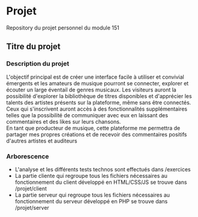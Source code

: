 # Projet
Repository du projet personnel du module 151

## Titre du projet

### Description du projet
L'objectif principal est de créer une interface facile à utiliser et convivial émergents et les amateurs de musique pourront se connecter, explorer et écouter un large éventail de genres musicaux. Les visiteurs auront la possibilité d'explorer la bibliothèque de titres disponibles et d'apprécier les talents des artistes présents sur la plateforme,
même sans être connectés.<br>
Ceux qui s'inscrivent auront accès à des fonctionnalités supplémentaires telles que la possibilité de communiquer avec eux en laissant des commentaires et des likes sur leurs chansons.<br>
En tant que producteur de musique, cette plateforme me permettra de partager mes propres créations et de recevoir des commentaires positifs d'autres artistes et auditeurs

### Arborescence
- L'analyse et les différents tests technos sont effectués dans /exercices
- La partie cliente qui regroupe tous les fichiers nécessaires au fonctionnement du client développé en HTML/CSS/JS se trouve dans /projet/client </br>
- La partie serveur qui regroupe tous les fichiers nécessaires au fonctionnement du serveur développé en PHP se trouve dans /projet/server